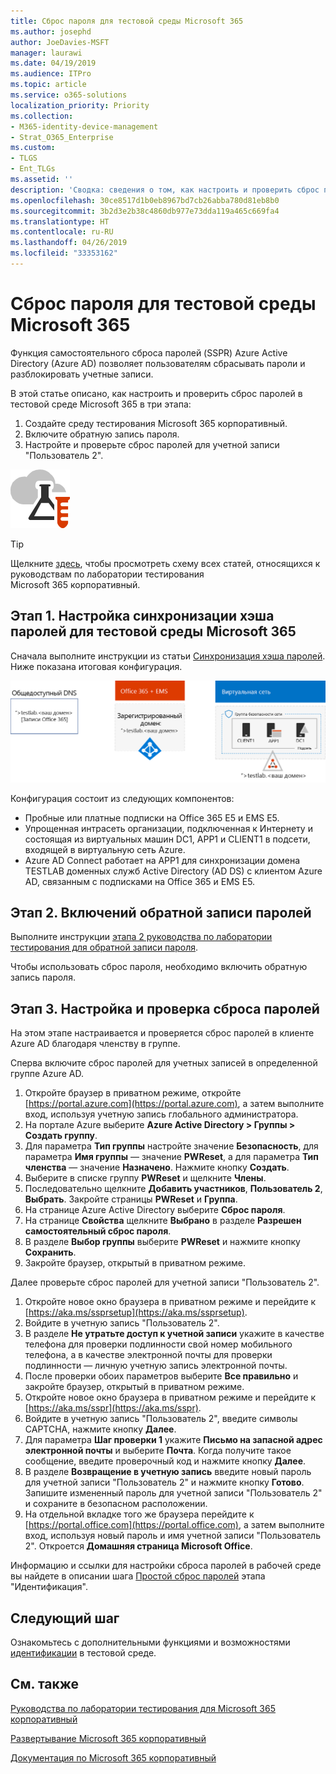 ```yaml
---
title: Сброс пароля для тестовой среды Microsoft 365
ms.author: josephd
author: JoeDavies-MSFT
manager: laurawi
ms.date: 04/19/2019
ms.audience: ITPro
ms.topic: article
ms.service: o365-solutions
localization_priority: Priority
ms.collection:
- M365-identity-device-management
- Strat_O365_Enterprise
ms.custom:
- TLGS
- Ent_TLGs
ms.assetid: ''
description: 'Сводка: сведения о том, как настроить и проверить сброс пароля для тестовой среды Microsoft 365.'
ms.openlocfilehash: 30ce8517d1b0eb8967bd7cb26abba780d81eb8b0
ms.sourcegitcommit: 3b2d3e2b38c4860db977e73dda119a465c669fa4
ms.translationtype: HT
ms.contentlocale: ru-RU
ms.lasthandoff: 04/26/2019
ms.locfileid: "33353162"
---
```

# <a name="password-reset-for-your-microsoft-365-test-environment"></a>Сброс пароля для тестовой среды Microsoft 365

Функция самостоятельного сброса паролей (SSPR) Azure Active Directory (Azure AD) позволяет пользователям сбрасывать пароли и разблокировать учетные записи. 

В этой статье описано, как настроить и проверить сброс паролей в тестовой среде Microsoft 365 в три этапа:

1.  Создайте среду тестирования Microsoft 365 корпоративный.
2.  Включите обратную запись пароля.
3.  Настройте и проверьте сброс паролей для учетной записи "Пользователь 2".
    
![Руководства по лаборатории тестирования для облака Майкрософт](media/m365-enterprise-test-lab-guides/cloud-tlg-icon.png) 
    
> [!TIP]
> Щелкните [здесь](https://aka.ms/m365etlgstack), чтобы просмотреть схему всех статей, относящихся к руководствам по лаборатории тестирования Microsoft 365 корпоративный.

## <a name="phase-1-configure-password-hash-synchronization-for-your-microsoft-365-test-environment"></a>Этап 1. Настройка синхронизации хэша паролей для тестовой среды Microsoft 365

Сначала выполните инструкции из статьи [Синхронизация хэша паролей](password-hash-sync-m365-ent-test-environment.md). Ниже показана итоговая конфигурация.
  
![Тестовая среда смоделированной организации с синхронизацией хэша паролей](media/pass-through-auth-m365-ent-test-environment/Phase1.png)
  
Конфигурация состоит из следующих компонентов:  
  
- Пробные или платные подписки на Office 365 E5 и EMS E5.
- Упрощенная интрасеть организации, подключенная к Интернету и состоящая из виртуальных машин DC1, APP1 и CLIENT1 в подсети, входящей в виртуальную сеть Azure. 
- Azure AD Connect работает на APP1 для синхронизации домена TESTLAB доменных служб Active Directory (AD DS) с клиентом Azure AD, связанным с подписками на Office 365 и EMS E5.


## <a name="phase-2-enable-password-writeback"></a>Этап 2. Включений обратной записи паролей

Выполните инструкции [этапа 2 руководства по лаборатории тестирования для обратной записи пароля](password-writeback-m365-ent-test-environment.md#phase-2-enable-password-writeback-for-the-testlab-ad-ds-domain).

Чтобы использовать сброс пароля, необходимо включить обратную запись пароля.
  
## <a name="phase-3-configure-and-test-password-reset"></a>Этап 3. Настройка и проверка сброса паролей

На этом этапе настраивается и проверяется сброс паролей в клиенте Azure AD благодаря членству в группе.

Сперва включите сброс паролей для учетных записей в определенной группе Azure AD.

1. Откройте браузер в приватном режиме, откройте [https://portal.azure.com](https://portal.azure.com), а затем выполните вход, используя учетную запись глобального администратора.
2. На портале Azure выберите **Azure Active Directory > Группы > Создать группу**.
3. Для параметра **Тип группы** настройте значение **Безопасность**, для параметра **Имя группы** — значение **PWReset**, а для параметра **Тип членства** — значение **Назначено**. Нажмите кнопку **Создать**.
5. Выберите в списке группу **PWReset** и щелкните **Члены**.
6. Последовательно щелкните **Добавить участников**, **Пользователь 2**, **Выбрать**. Закройте страницы **PWReset** и **Группа**.
7. На странице Azure Active Directory выберите **Сброс пароля**.
8. На странице **Свойства** щелкните **Выбрано** в разделе **Разрешен самостоятельный сброс пароля**.
9. В разделе **Выбор группы** выберите **PWReset** и нажмите кнопку **Сохранить**.
10. Закройте браузер, открытый в приватном режиме.

Далее проверьте сброс паролей для учетной записи "Пользователь 2".

1. Откройте новое окно браузера в приватном режиме и перейдите к [https://aka.ms/ssprsetup](https://aka.ms/ssprsetup).
2. Войдите в учетную запись "Пользователь 2".
3. В разделе **Не утратьте доступ к учетной записи** укажите в качестве телефона для проверки подлинности свой номер мобильного телефона, а в качестве электронной почты для проверки подлинности — личную учетную запись электронной почты.
4. После проверки обоих параметров выберите **Все правильно** и закройте браузер, открытый в приватном режиме.
5. Откройте новое окно браузера в приватном режиме и перейдите к [https://aka.ms/sspr](https://aka.ms/sspr).
6. Войдите в учетную запись "Пользователь 2", введите символы CAPTCHA, нажмите кнопку **Далее**.
8. Для параметра **Шаг проверки 1** укажите **Письмо на запасной адрес электронной почты** и выберите **Почта**. Когда получите такое сообщение, введите проверочный код и нажмите кнопку **Далее**.
9. В разделе **Возвращение в учетную запись** введите новый пароль для учетной записи "Пользователь 2" и нажмите кнопку **Готово**. Запишите измененный пароль для учетной записи "Пользователь 2" и сохраните в безопасном расположении.
10. На отдельной вкладке того же браузера перейдите к [https://portal.office.com](https://portal.office.com), а затем выполните вход, используя новый пароль и имя учетной записи "Пользователь 2". Откроется **Домашняя страница Microsoft Office**.

Информацию и ссылки для настройки сброса паролей в рабочей среде вы найдете в описании шага [Простой сброс паролей](identity-password-reset.md#identity-pw-reset) этапа "Идентификация".

## <a name="next-step"></a>Следующий шаг

Ознакомьтесь с дополнительными функциями и возможностями [идентификации](m365-enterprise-test-lab-guides.md#identity) в тестовой среде.

## <a name="see-also"></a>См. также

[Руководства по лаборатории тестирования для Microsoft 365 корпоративный](m365-enterprise-test-lab-guides.md)

[Развертывание Microsoft 365 корпоративный](deploy-microsoft-365-enterprise.md)

[Документация по Microsoft 365 корпоративный](https://docs.microsoft.com/microsoft-365-enterprise/)
